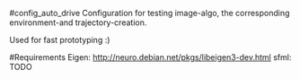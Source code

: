 #config_auto_drive
Configuration for testing image-algo, the corresponding environment-and trajectory-creation.

Used for fast prototyping :)

#Requirements
Eigen: http://neuro.debian.net/pkgs/libeigen3-dev.html
sfml: TODO
